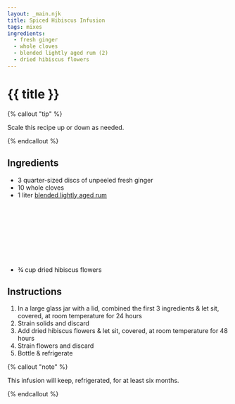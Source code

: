 ```yaml
---
layout: _main.njk
title: Spiced Hibiscus Infusion
tags: mixes
ingredients:
  - fresh ginger
  - whole cloves
  - blended lightly aged rum (2)
  - dried hibiscus flowers
---
```


<!-- markdownlint-disable MD025 -->
# {{ title }}
<!-- markdownlint-disable MD025 -->

<!-- markdownlint-disable MD012 -->
{% callout "tip" %}

  Scale this recipe up or down as needed.

{% endcallout %}
<!-- markdownlint-enable MD012 -->

## Ingredients

* 3 quarter-sized discs of unpeeled fresh ginger
* 10 whole cloves
* 1 liter [blended lightly aged rum](/rums/04-rum-blended-lightly-aged/)<icon-l space="1em" class="bigger" label="(2)"><span class="with-icon"><svg class="icon"><use href="/assets/images/icons/circle-2.svg#circle-2"></use></svg></span></icon-l>
* &frac34; cup dried hibiscus flowers

## Instructions

1. In a large glass jar with a lid, combined the first 3 ingredients & let sit, covered, at room temperature for 24 hours
2. Strain solids and discard
3. Add dried hibiscus flowers & let sit, covered, at room temperature for 48 hours
4. Strain flowers and discard
5. Bottle & refrigerate

<!-- markdownlint-disable MD012 -->
{% callout "note" %}
<!-- markdownlint-enable MD012 -->

  This infusion will keep, refrigerated, for at least six months.

{% endcallout %}
